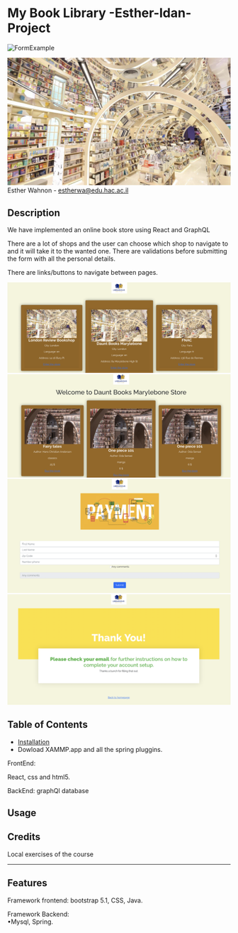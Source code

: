 # My Book Library -Esther-Idan-Project
![FormExample](/src/main/resources/static/im3.jpeg)
 
 ![FormExample](/public/images/book2.png)
Esther Wahnon - estherwa@edu.hac.ac.il


## Description

We have implemented an online book store using React and GraphQL

There are a lot of shops and the user can choose which shop to navigate to and it will take it to the wanted one.
There are validations before submitting the form with all the personal details.


 
 There are links/buttons to navigate between pages.
 
  ![FormExample](/public/images/im1.png)
  ![FormExample](/public/images/im2.png)
  ![FormExample](/public/images/im3.png)
  ![FormExample](/public/images/im4.png)
## Table of Contents 



- [Installation](#installation)
- Dowload XAMMP.app and all the spring pluggins.

FrontEnd:

React, css and html5.

BackEnd:
graphQl database


## Usage





## Credits


Local exercises of the course 


---



## Features
Framework frontend: bootstrap 5.1, CSS, Java.

Framework Backend:  
•Mysql, Spring.
